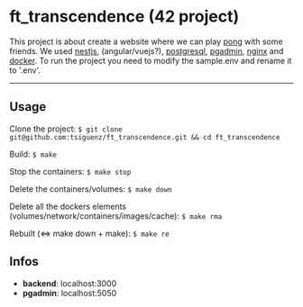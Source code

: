 # ft_transcendence (42 project)

This project is about create a website where we can play [pong](https://en.wikipedia.org/wiki/Pong) with some friends.
We used [nestjs](https://nestjs.com/), (angular/vuejs?), [postgresql](https://www.postgresql.org/), [pgadmin](https://www.pgadmin.org/), [nginx](https://www.nginx.com/) and [docker](https://www.docker.com/).
To run the project you need to modify the sample.env and rename it to '.env'.

---

## Usage

Clone the project:
```$ git clone git@github.com:tsiguenz/ft_transcendence.git && cd ft_transcendence```

Build:
```$ make```

Stop the containers:
```$ make stop```

Delete the containers/volumes:
```$ make down```

Delete all the dockers elements (volumes/network/containers/images/cache):
```$ make rma```

Rebuilt (<=> make down + make):
```$ make re```

## Infos

- **backend**: localhost:3000
- **pgadmin**: localhost:5050
